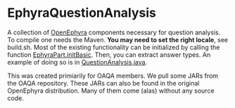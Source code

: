 EphyraQuestionAnalysis
======================

A collection of [OpenEphyra](http://sourceforge.net/projects/openephyra/) components necessary for question analysis. To compile one needs the Maven. **You may need to set the right locale**, see build.sh. Most of the existing functionality can be initialized by calling the function [EphyraPart.initBasic](src/main/java/info/ephyra/EphyraPart.java). Then, you can extract answer types. An example of doing so is in [QuestionAnalysis.java](src/main/java/info/ephyra/questionanalysis/QuestionAnalysis.java).

This was created primiarily for OAQA members. We pull some JARs from the OAQA repository. These JARs can also be found in the original OpenEphyra distribution. Many of them come (alas) without any source code.
